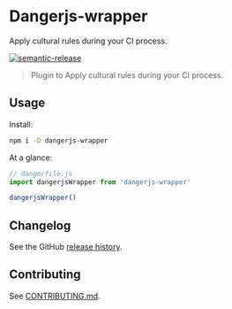 # Dangerjs-wrapper

Apply cultural rules during your CI process.

[![semantic-release](https://img.shields.io/badge/%20%20%F0%9F%93%A6%F0%9F%9A%80-semantic--release-e10079.svg)](https://github.com/semantic-release/semantic-release)

> Plugin to Apply cultural rules during your CI process.

## Usage

Install:

```sh
npm i -D dangerjs-wrapper
```

At a glance:
```js
// dangerfile.js
import dangerjsWrapper from 'dangerjs-wrapper'

dangerjsWrapper()
```
## Changelog

See the GitHub [release history](https://github.com/guidesmiths/dangerjs-wrapper/releases).

## Contributing

See [CONTRIBUTING.md](CONTRIBUTING.md).
